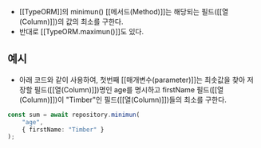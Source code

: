 - [[TypeORM]]의 minimun() [[메서드(Method)]]는 해당되는 필드([[열(Column)]])의 값의 최소를 구한다.
- 반대로 [[TypeORM.maximun()]]도 있다.


## 예시

- 아래 코드와 같이 사용하여, 첫번째 [[매개변수(parameter)]]는 최솟값을 찾아 저장할 필드([[열(Column)]])명인 age를 명시하고 firstName 필드([[열(Column)]])이 "Timber"인 필드([[열(Column)]])들의 최소를 구한다.

```ts
const sum = await repository.minimun(
	"age",
	{ firstName: "Timber" }
); 
```

​